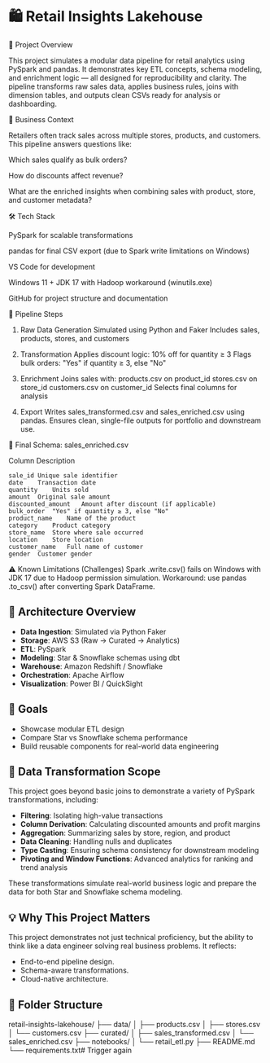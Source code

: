 # 🛍️ Retail Insights Lakehouse

📌 Project Overview

This project simulates a modular data pipeline for retail analytics using PySpark and pandas. It demonstrates key ETL concepts, schema modeling, and enrichment logic — all designed for reproducibility and clarity. The pipeline transforms raw sales data, applies business rules, joins with dimension tables, and outputs clean CSVs ready for analysis or dashboarding.

🧠 Business Context

Retailers often track sales across multiple stores, products, and customers. This pipeline answers questions like:

Which sales qualify as bulk orders?

How do discounts affect revenue?

What are the enriched insights when combining sales with product, store, and customer metadata?

🛠️ Tech Stack

PySpark for scalable transformations

pandas for final CSV export (due to Spark write limitations on Windows)

VS Code for development

Windows 11 + JDK 17 with Hadoop workaround (winutils.exe)

GitHub for project structure and documentation

🧪 Pipeline Steps
1. Raw Data Generation
Simulated using Python and Faker
Includes sales, products, stores, and customers

2. Transformation
Applies discount logic: 10% off for quantity ≥ 3
Flags bulk orders: "Yes" if quantity ≥ 3, else "No"

3. Enrichment
Joins sales with:
    products.csv on product_id
    stores.csv on store_id
    customers.csv on customer_id
Selects final columns for analysis

4. Export
Writes sales_transformed.csv and sales_enriched.csv using pandas.
Ensures clean, single-file outputs for portfolio and downstream use.

🧬 Final Schema: sales_enriched.csv

Column	Description

    sale_id	Unique sale identifier
    date	Transaction date
    quantity	Units sold
    amount	Original sale amount
    discounted_amount	Amount after discount (if applicable)
    bulk_order	"Yes" if quantity ≥ 3, else "No"
    product_name	Name of the product
    category	Product category
    store_name	Store where sale occurred
    location	Store location
    customer_name	Full name of customer
    gender	Customer gender

⚠️ Known Limitations (Challenges)
Spark .write.csv() fails on Windows with JDK 17 due to Hadoop permission simulation.
Workaround: use pandas .to_csv() after converting Spark DataFrame.


## 📐 Architecture Overview

- **Data Ingestion**: Simulated via Python Faker
- **Storage**: AWS S3 (Raw → Curated → Analytics)
- **ETL**: PySpark
- **Modeling**: Star & Snowflake schemas using dbt
- **Warehouse**: Amazon Redshift / Snowflake
- **Orchestration**: Apache Airflow
- **Visualization**: Power BI / QuickSight

## 🎯 Goals

- Showcase modular ETL design
- Compare Star vs Snowflake schema performance
- Build reusable components for real-world data engineering

## 🔄 Data Transformation Scope

This project goes beyond basic joins to demonstrate a variety of PySpark transformations, including:

- **Filtering**: Isolating high-value transactions
- **Column Derivation**: Calculating discounted amounts and profit margins
- **Aggregation**: Summarizing sales by store, region, and product
- **Data Cleaning**: Handling nulls and duplicates
- **Type Casting**: Ensuring schema consistency for downstream modeling
- **Pivoting and Window Functions**: Advanced analytics for ranking and trend analysis

These transformations simulate real-world business logic and prepare the data for both Star and Snowflake schema modeling.

## 💡 Why This Project Matters

This project demonstrates not just technical proficiency, but the ability to think like a data engineer solving real business problems. It reflects:
- End-to-end pipeline design.
- Schema-aware transformations.
- Cloud-native architecture.



## 📁 Folder Structure

retail-insights-lakehouse/
├── data/
│   ├── products.csv
│   ├── stores.csv
│   └── customers.csv
├── curated/
│   ├── sales_transformed.csv
│   └── sales_enriched.csv
├── notebooks/
│   └── retail_etl.py
├── README.md
└── requirements.txt#   T r i g g e r   a g a i n  
 